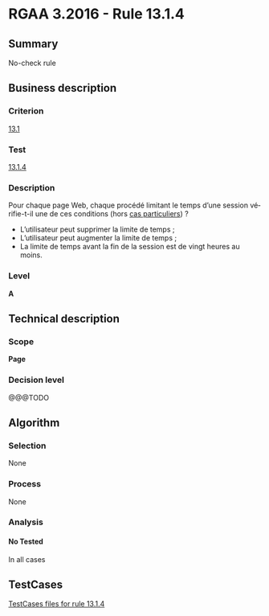 # RGAA 3.2016 - Rule 13.1.4

## Summary
No-check rule


## Business description

### Criterion
[13.1](http://references.modernisation.gouv.fr/rgaa-accessibilite/criteres.html#crit-13-1)

### Test
[13.1.4](http://references.modernisation.gouv.fr/rgaa-accessibilite/criteres.html#test-13-1-4)

### Description
<div lang="fr">Pour chaque page Web, chaque proc&#xE9;d&#xE9; limitant le temps d&#x2019;une session v&#xE9;rifie-t-il une de ces conditions (hors <a href="http://references.modernisation.gouv.fr/rgaa-accessibilite/cas-particuliers.html#cp-13-1" title="Cas particuliers pour le crit&#xE8;re 13.1">cas particuliers</a>)&nbsp;? <ul><li>L&#x2019;utilisateur peut supprimer la limite de temps&nbsp;;</li> <li>L&#x2019;utilisateur peut augmenter la limite de temps&nbsp;;</li> <li>La limite de temps avant la fin de la session est de vingt heures au moins.</li> </ul></div>

### Level
**A**


## Technical description

### Scope
**Page**

### Decision level
@@@TODO


## Algorithm

### Selection
None

### Process
None

### Analysis

#### No Tested
In all cases


##  TestCases

[TestCases files for rule 13.1.4](https://github.com/Asqatasun/Asqatasun/tree/RGAA_3.2016/rules/rules-rgaa3.2016/src/test/resources/testcases/rgaa32016/Rgaa32016Rule130104/)


